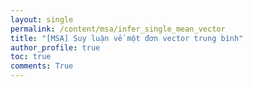 ```yaml
---
layout: single
permalink: /content/msa/infer_single_mean_vector
title: "[MSA] Suy luận về một đơn vector trung bình"
author_profile: true
toc: true
comments: True
---
```

